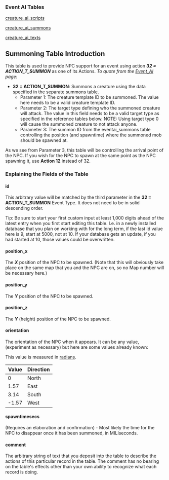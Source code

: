 ### Event AI Tables

[creature\_ai\_scripts](creature_ai_scripts)

[creature\_ai\_summons](creature_ai_summons)

[creature\_ai\_texts](creature_ai_texts)

Summoning Table Introduction
----------------------------

This table is used to provide NPC support for an event using action ***32 = ACTION\_T\_SUMMON*** as one of its Actions. <em>To quote from the [*Event\_AI*](Event_AI) page:</em>

-   **32 = ACTION\_T\_SUMMON**: Summons a creature using the data specified in the separate summons table.
    -   Parameter 1: The creature template ID to be summoned. The value here needs to be a valid creature template ID.
    -   Parameter 2: The target type defining who the summoned creature will attack. The value in this field needs to be a valid target type as specified in the reference tables below. NOTE: Using target type 0 will cause the summoned creature to not attack anyone.
    -   Parameter 3: The summon ID from the eventai\_summons table controlling the position (and spawntime) where the summoned mob should be spawned at.

As we see from Parameter 3, this table will be controlling the arrival point of the NPC. If you wish for the NPC to spawn at the same point as the NPC spawning it, use **Action 12** instead of 32.

### Explaining the Fields of the Table

#### id

This arbitrary value will be matched by the third parameter in the **32 = ACTION\_T\_SUMMON** Event Type. It does not need to be in solid descending order.

Tip: Be sure to start your first custom input at least 1,000 digits ahead of the latest entry when you first start editing this table. I.e. in a newly installed database that you plan on working with for the long term, if the last id value here is 9, start at 5000, not at 10. If your database gets an update, if you had started at 10, those values could be overwritten.

#### position\_x

The ***X*** position of the NPC to be spawned. (Note that this will obviously take place on the same map that you and the NPC are on, so no Map number will be necessary here.)

#### position\_y

The ***Y*** position of the NPC to be spawned.

#### position\_z

The ***Y*** (height) position of the NPC to be spawned.

#### orientation

The orientation of the NPC when it appears. It can be any value, (experiment as necessary) but here are some values already known:

This value is measured in [radians](http://en.wikipedia.org/wiki/Radian).

| Value | Direction |
|-------|-----------|
| 0     | North     |
| 1.57  | East      |
| 3.14  | South     |
| -1.57 | West      |

#### spawntimesecs

(Requires an elaboration and confirmation) - Most likely the time for the NPC to disappear once it has been summoned, in MILIseconds.

#### comment

The arbitrary string of text that you deposit into the table to describe the actions of this particular record in the table. The comment has no bearing on the table's effects other than your own ability to recognize what each record is doing.
